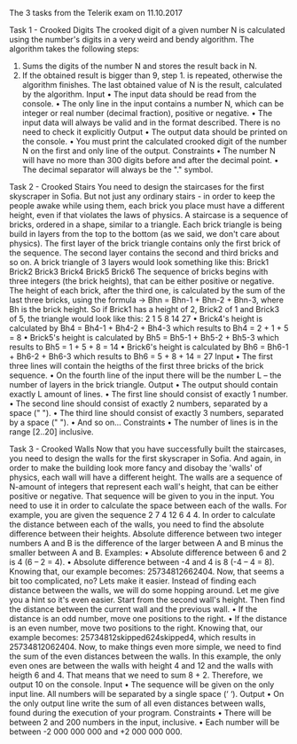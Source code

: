 The 3 tasks from the Telerik exam on 11.10.2017


Task 1 - Crooked Digits
The crooked digit of a given number N is calculated using the number's digits in a very weird and bendy algorithm. The algorithm takes the following steps:
1.	Sums the digits of the number N and stores the result back in N.
2.	If the obtained result is bigger than 9, step 1. is repeated, otherwise the algorithm finishes.
The last obtained value of N is the result, calculated by the algorithm.
Input
•	The input data should be read from the console.
•	The only line in the input contains a number N, which can be integer or real number (decimal fraction), positive or negative.
•	The input data will always be valid and in the format described. There is no need to check it explicitly
Output
•	The output data should be printed on the console.
•	You must print the calculated crooked digit of the number N on the first and only line of the output.
Constraints
•	The number N will have no more than 300 digits before and after the decimal point.
•	The decimal separator will always be the "." symbol.


Task 2 - Crooked Stairs
You need to design the staircases for the first skyscraper in Sofia. But not just any ordinary stairs - in order to keep the people awake while using them, each brick you place must have a different height, even if that violates the laws of physics.
A staircase is a sequence of bricks, ordered in a shape, similar to a triangle. Each brick triangle is being build in layers from the top to the bottom (as we said, we don't care about physics).
The first layer of the brick triangle contains only the first brick of the sequence. The second layer contains the second and third bricks and so on. A brick triangle of 3 layers would look something like this:
 Brick1
Brick2 Brick3
Brick4 Brick5 Brick6 
The sequence of bricks begins with three integers (the brick heights), that can be either positive or negative. The height of each brick, after the third one, is calculated by the sum of the last three bricks, using the formula -> Bhn = Bhn-1 + Bhn-2 + Bhn-3, where Bh is the brick height.
So if Brick1 has a height of 2, Brick2 of 1 and Brick3 of 5, the triangle would look like this:
 2
1 5
8 14 27 
•	Brick4's height is calculated by Bh4 = Bh4-1 + Bh4-2 + Bh4-3 which results to Bh4 = 2 + 1 + 5 = 8
•	Brick5's height is calculated by Bh5 = Bh5-1 + Bh5-2 + Bh5-3 which results to Bh5 = 1 + 5 + 8 = 14
•	Brick6's height is calculated by Bh6 = Bh6-1 + Bh6-2 + Bh6-3 which results to Bh6 = 5 + 8 + 14 = 27
Input
•	The first three lines will contain the heigths of the first three bricks of the brick sequence.
•	On the fourth line of the input there will be the number L – the number of layers in the brick triangle.
Output
•	The output should contain exactly L amount of lines.
•	The first line should consist of exactly 1 number.
•	The second line should consist of exactly 2 numbers, separated by a space (" ").
•	The third line should consist of exactly 3 numbers, separated by a space (" ").
•	And so on...
Constraints
•	The number of lines is in the range [2..20] inclusive.

Task 3 - Crooked Walls
Now that you have successfully built the staircases, you need to design the walls for the first skyscraper in Sofia. And again, in order to make the building look more fancy and disobay the 'walls' of physics, each wall will have a different height.
The walls are a sequence of N-amount of integers that represent each wall's height, that can be either positive or negative. That sequence will be given to you in the input. You need to use it in order to calculate the space between each of the walls.
For example, you are given the sequence 2 7 4 12 6 4 4. In order to calculate the distance between each of the walls, you need to find the absolute difference between their heights.
Absolute difference between two integer numbers A and B is the difference of the larger between A and B minus the smaller between A and B. Examples:
•	Absolute difference between 6 and 2 is 4 (6 – 2 = 4).
•	Absolute difference between -4 and 4 is 8 (-4 – 4 = 8).
Knowing that, our example becomes: 25734812662404. Now, that seems a bit too complicated, no? Lets make it easier. Instead of finding each distance between the walls, we will do some hopping around. Let me give you a hint so it's even easier. Start from the second wall's height. Then find the distance between the current wall and the previous wall.
•	If the distance is an odd number, move one positions to the right.
•	If the distance is an even number, move two positions to the right.
Knowing that, our example becomes: 25734812skipped624skipped4, which results in 25734812062404. Now, to make things even more simple, we need to find the sum of the even distances between the walls. In this example, the only even ones are between the walls with height 4 and 12 and the walls with heigth 6 and 4. That means that we need to sum 8 + 2. Therefore, we output 10 on the console.
Input
•	The sequence will be given on the only input line. All numbers will be separated by a single space (‘ ‘).
Output
•	On the only output line write the sum of all even distances between walls, found during the execution of your program.
Constraints
•	There will be between 2 and 200 numbers in the input, inclusive.
•	Each number will be between -2 000 000 000 and +2 000 000 000.

